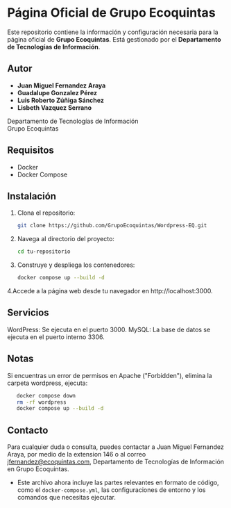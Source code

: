 # Página Oficial de Grupo Ecoquintas

Este repositorio contiene la información y configuración necesaria para la página oficial de **Grupo Ecoquintas**. Está gestionado por el **Departamento de Tecnologías de Información**.

## Autor

   - **Juan Miguel Fernandez Araya**
   - **Guadalupe Gonzalez Pérez**
   - **Luis Roberto Zúñiga Sánchez**  
   - **Lisbeth Vazquez Serrano**

Departamento de Tecnologías de Información  
Grupo Ecoquintas

## Requisitos

- Docker
- Docker Compose

## Instalación

1. Clona el repositorio:
   ```bash
   git clone https://github.com/GrupoEcoquintas/Wordpress-EQ.git
   ```
3. Navega al directorio del proyecto:
    ```bash
    cd tu-repositorio
    ```
5. Construye y despliega los contenedores:
   ```bash
   docker compose up --build -d
   ```
4.Accede a la página web desde tu navegador en http://localhost:3000.

## Servicios
WordPress: Se ejecuta en el puerto 3000.
MySQL: La base de datos se ejecuta en el puerto interno 3306.

## Notas
Si encuentras un error de permisos en Apache ("Forbidden"), elimina la carpeta wordpress, ejecuta:
```bash
   docker compose down
   rm -rf wordpress
   docker compose up --build -d
 ```
## Contacto
Para cualquier duda o consulta, puedes contactar a Juan Miguel Fernandez Araya, por medio de la extension 146  o al correo jfernandez@ecoquintas.com, Departamento de Tecnologías de Información en Grupo Ecoquintas.

- Este archivo ahora incluye las partes relevantes en formato de código, como el `docker-compose.yml`, las configuraciones de entorno y los comandos que necesitas ejecutar.

